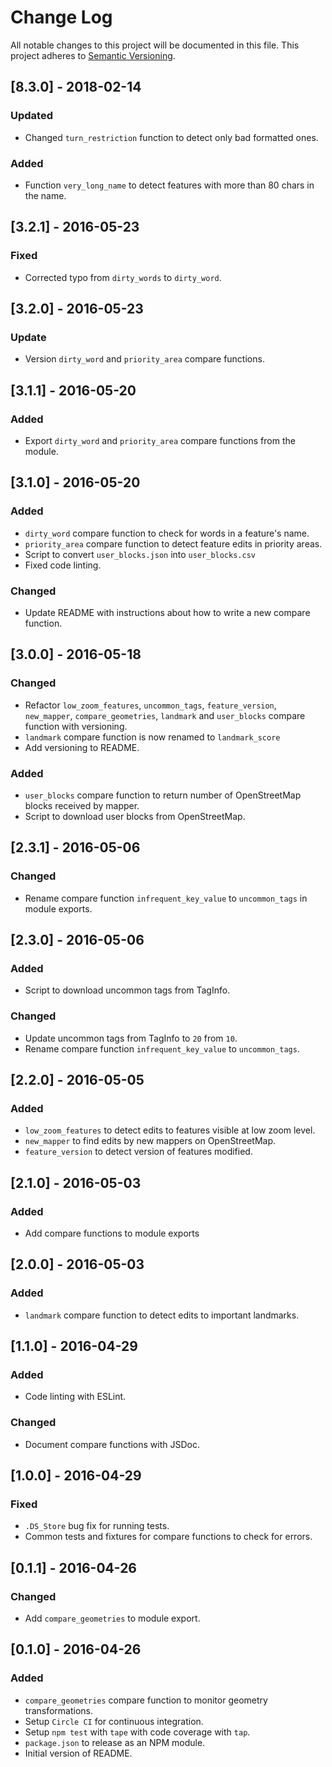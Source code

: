# Change Log


All notable changes to this project will be documented in this file. This project adheres to [Semantic Versioning](http://semver.org/).

## [8.3.0] - 2018-02-14
### Updated
* Changed `turn_restriction` function to detect only bad formatted ones.

### Added
* Function `very_long_name` to detect features with more than 80 chars in the name.

## [3.2.1] - 2016-05-23
### Fixed
* Corrected typo from `dirty_words` to `dirty_word`.

## [3.2.0] - 2016-05-23
### Update
* Version `dirty_word` and `priority_area` compare functions.

## [3.1.1] - 2016-05-20
### Added
* Export `dirty_word` and `priority_area` compare functions from the module.

## [3.1.0] - 2016-05-20
### Added
* `dirty_word` compare function to check for words in a feature's name.
* `priority_area` compare function to detect feature edits in priority areas.
* Script to convert `user_blocks.json` into `user_blocks.csv`
* Fixed code linting.

### Changed
* Update README with instructions about how to write a new compare function.

## [3.0.0] - 2016-05-18
### Changed
* Refactor `low_zoom_features`, `uncommon_tags`, `feature_version`, `new_mapper`, `compare_geometries`, `landmark` and `user_blocks` compare function with versioning.
* `landmark` compare function is now renamed to `landmark_score`
* Add versioning to README.

### Added
* `user_blocks` compare function to return number of OpenStreetMap blocks received by mapper.
* Script to download user blocks from OpenStreetMap.

## [2.3.1] - 2016-05-06
### Changed
* Rename compare function `infrequent_key_value` to `uncommon_tags` in module exports.

## [2.3.0] - 2016-05-06
### Added
* Script to download uncommon tags from TagInfo.

### Changed
* Update uncommon tags from TagInfo to `20` from `10`.
* Rename compare function `infrequent_key_value` to `uncommon_tags`.

## [2.2.0] - 2016-05-05
### Added
* `low_zoom_features` to detect edits to features visible at low zoom level.
* `new_mapper` to find edits by new mappers on OpenStreetMap.
* `feature_version` to detect version of features modified.

## [2.1.0] - 2016-05-03
### Added
* Add compare functions to module exports

## [2.0.0] - 2016-05-03
### Added
* `landmark` compare function to detect edits to important landmarks.

## [1.1.0] - 2016-04-29
### Added
* Code linting with ESLint.

### Changed
* Document compare functions with JSDoc.

## [1.0.0] - 2016-04-29
### Fixed
* `.DS_Store` bug fix for running tests.
* Common tests and fixtures for compare functions to check for errors.

## [0.1.1] - 2016-04-26
### Changed
* Add `compare_geometries` to module export.

## [0.1.0] - 2016-04-26
### Added
* `compare_geometries` compare function to monitor geometry transformations.
* Setup `Circle CI` for continuous integration.
* Setup `npm test` with `tape` with code coverage with `tap`.
* `package.json` to release as an NPM module.
* Initial version of README.
